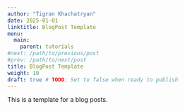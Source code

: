 ```yaml
---
author: "Tigran Khachatryan"
date: 2025-01-01
linktitle: BlogPost Template
menu:
  main:
    parent: tutorials
#next: /path/to/previous/post
#prev: /path/to/next/post
title: BlogPost Template
weight: 10
draft: true # TODO: Set to false when ready to publish
---
```

This is a template for a blog posts.